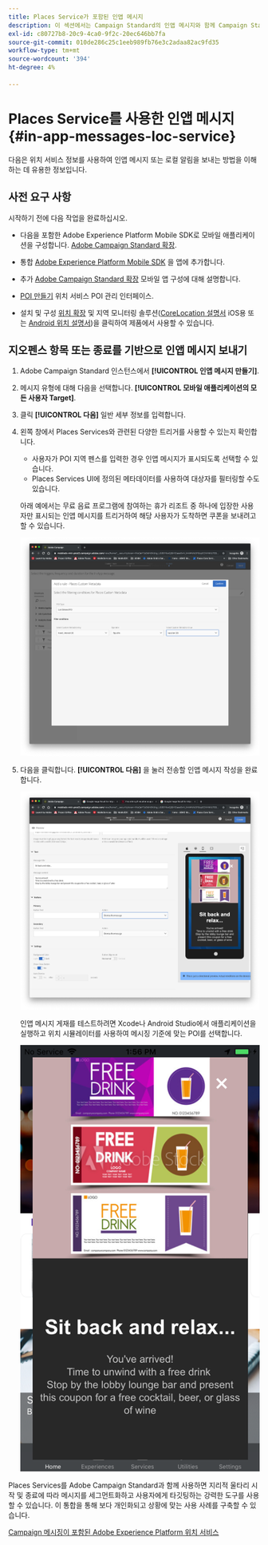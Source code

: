 ```yaml
---
title: Places Service가 포함된 인앱 메시지
description: 이 섹션에서는 Campaign Standard의 인앱 메시지와 함께 Campaign Standard에서 푸시 메시지를 사용하는 방법에 대해 설명합니다.
exl-id: c80727b8-20c9-4ca0-9f2c-20ec646bb7fa
source-git-commit: 010de286c25c1eeb989fb76e3c2adaa82ac9fd35
workflow-type: tm+mt
source-wordcount: '394'
ht-degree: 4%

---
```


# Places Service를 사용한 인앱 메시지 {#in-app-messages-loc-service}

다음은 위치 서비스 정보를 사용하여 인앱 메시지 또는 로컬 알림을 보내는 방법을 이해하는 데 유용한 정보입니다.

## 사전 요구 사항

시작하기 전에 다음 작업을 완료하십시오.

* 다음을 포함한 Adobe Experience Platform Mobile SDK로 모바일 애플리케이션을 구성합니다. [Adobe Campaign Standard 확장](https://aep-sdks.gitbook.io/docs/using-mobile-extensions/adobe-campaign-standard).

* 통합 [Adobe Experience Platform Mobile SDK](https://aep-sdks.gitbook.io/docs/getting-started/get-the-sdk) 을 앱에 추가합니다.
* 추가 [Adobe Campaign Standard 확장](https://aep-sdks.gitbook.io/docs/using-mobile-extensions/adobe-campaign-standard) 모바일 앱 구성에 대해 설명합니다.

* [POI 만들기](/help/poi-mgmt-ui/create-a-poi-ui.md) 위치 서비스 POI 관리 인터페이스.

* 설치 및 구성 [위치 확장](/help/places-ext-aep-sdks/places-extension/places-extension.md) 및 지역 모니터링 솔루션([CoreLocation 설명서](https://developer.apple.com/documentation/corelocation/monitoring_the_user_s_proximity_to_geographic_regions) iOS용 또는 [Android 위치 설명서](https://developer.android.com/training/location/geofencing))을 클릭하여 제품에서 사용할 수 있습니다.

## 지오펜스 항목 또는 종료를 기반으로 인앱 메시지 보내기

1. Adobe Campaign Standard 인스턴스에서 **[!UICONTROL 인앱 메시지 만들기]**.
1. 메시지 유형에 대해 다음을 선택합니다. **[!UICONTROL 모바일 애플리케이션의 모든 사용자 Target]**.
1. 클릭 **[!UICONTROL 다음]** 일반 세부 정보를 입력합니다.
1. 왼쪽 창에서 Places Services와 관련된 다양한 트리거를 사용할 수 있는지 확인합니다.

   * 사용자가 POI 지역 펜스를 입력한 경우 인앱 메시지가 표시되도록 선택할 수 있습니다.
   * Places Services UI에 정의된 메타데이터를 사용하여 대상자를 필터링할 수도 있습니다.

   아래 예에서는 무료 음료 프로그램에 참여하는 휴가 리조트 중 하나에 입장한 사용자만 표시되는 인앱 메시지를 트리거하여 해당 사용자가 도착하면 쿠폰을 보내려고 할 수 있습니다.

   ![&quot;인앱 메시지 위치 메타데이터&quot;](/help/assets/last-entered-vacation.png)

1. 다음을 클릭합니다. **[!UICONTROL 다음]** 을 눌러 전송할 인앱 메시지 작성을 완료합니다.

   ![&quot;이벤트 만들기&quot;](/help/assets/prepare-ACS.png)

   인앱 메시지 게재를 테스트하려면 Xcode나 Android Studio에서 애플리케이션을 실행하고 위치 시뮬레이터를 사용하여 메시징 기준에 맞는 POI를 선택합니다.

   ![&quot;drink coupon&quot;](/help/assets/drink-coupon-on-app.png)

Places Services를 Adobe Campaign Standard과 함께 사용하면 지리적 울타리 시작 및 종료에 따라 메시지를 세그먼트화하고 사용자에게 타깃팅하는 강력한 도구를 사용할 수 있습니다. 이 통합을 통해 보다 개인화되고 상황에 맞는 사용 사례를 구축할 수 있습니다.

<!--I changed this embed to a link to pass validation. We should not link to youtube videos, so please upload this to MCP-->

[Campaign 메시징이 포함된 Adobe Experience Platform 위치 서비스](https://www.youtube.com/watch?v=ikiTTQw9c-o)
